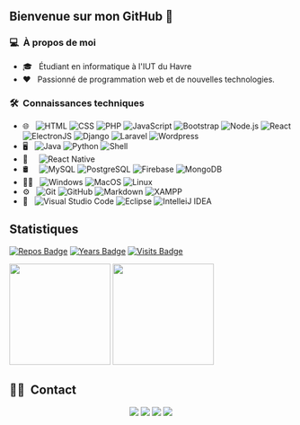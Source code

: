## Bienvenue sur mon GitHub 👋

### 💻 &nbsp;À propos de moi

- 🎓 &nbsp; Étudiant en informatique à l'IUT du Havre
- ❤️ &nbsp; Passionné de programmation web et de nouvelles technologies.

### 🛠 &nbsp;Connaissances techniques

- 🌐 &nbsp;
  ![HTML](https://img.shields.io/badge/-HTML-333333?style=flat-square&logo=HTML5)
  ![CSS](https://img.shields.io/badge/-CSS-333333?style=flat-square&logo=CSS3&logoColor=1572B6)
  ![PHP](https://img.shields.io/badge/-PHP-333333?style=flat-square&logo=php)
  ![JavaScript](https://img.shields.io/badge/-JavaScript-333333??style=flat-square&logo=javascript)
  ![Bootstrap](https://img.shields.io/badge/-Bootstrap-333333?style=flat-square&logo=bootstrap&logoColor=563D7C)
  ![Node.js](https://img.shields.io/badge/-Node.js-333333?style=flat-square&logo=node.js)
  ![React](https://img.shields.io/badge/-React-333333?style=flat-square&logo=react)
  ![ElectronJS](https://img.shields.io/badge/-ElectronJS-333333?style=flat-square&logo=electron)
  ![Django](https://img.shields.io/badge/-Django-333333?style=flat-square&logo=django)
  ![Laravel](https://img.shields.io/badge/-Laravel-333333?style=flat-square&logo=laravel)
  ![Wordpress](https://img.shields.io/badge/-Wordpress-333333?style=flat-square&logo=wordpress)
- 🖥️ &nbsp;
  ![Java](https://img.shields.io/badge/-Java-333333?style=flat-square&logo=java)
  ![Python](https://img.shields.io/badge/-Python-333333?style=flat-square&logo=python)
  ![Shell](https://img.shields.io/badge/-Shell-333333?style=flat-square&logo=gnu-bash)
- 📱 &nbsp;&nbsp;&nbsp;
  ![React Native](https://img.shields.io/badge/-React%20Native-333333?style=flat-square&logo=react)
- 🛢 &nbsp;&nbsp;&nbsp;
  ![MySQL](https://img.shields.io/badge/-MySQL-333333?style=flat-square&logo=mysql)
  ![PostgreSQL](https://img.shields.io/badge/-PostgreSQL-333333?style=flat-square&logo=postgresql)
  ![Firebase](https://img.shields.io/badge/-Firebase-333333?style=flat-square&logo=firebase)
  ![MongoDB](https://img.shields.io/badge/-MongoDB-333333?style=flat-square&logo=mongodb)
- 👨‍💻 &nbsp;
  ![Windows](https://img.shields.io/badge/-Windows-333333?style=flat-square&logo=windows)
  ![MacOS](https://img.shields.io/badge/-MacOS-333333?style=flat-square&logo=macos)
  ![Linux](https://img.shields.io/badge/-Linux-333333?style=flat-square&logo=linux)
- ⚙️ &nbsp;
  ![Git](https://img.shields.io/badge/-Git-333333?style=flat-square&logo=git)
  ![GitHub](https://img.shields.io/badge/-GitHub-333333?style=flat-square&logo=github)
  ![Markdown](https://img.shields.io/badge/-Markdown-333333?style=flat-square&logo=markdown)
  ![XAMPP](https://img.shields.io/badge/-Xampp-333333?style=flat-square&logo=xampp&logoColor=007ACC)
- 🔧 &nbsp;
  ![Visual Studio Code](https://img.shields.io/badge/-Visual%20Studio%20Code-333333?style=flat-square&logo=visual-studio-code&logoColor=007ACC)
  ![Eclipse](https://img.shields.io/badge/-Eclipse-333333?style=flat-square&logo=eclipse&logoColor=007ACC)
  ![IntelleiJ IDEA](https://img.shields.io/badge/-IntelliJ%20IDEA-333333?style=flat-square&logo=intellij-idea&logoColor=007ACC)

## Statistiques

[![Repos Badge](https://badges.pufler.dev/repos/quentinsvn)](https://badges.pufler.dev)
[![Years Badge](https://badges.pufler.dev/years/quentinsvn)](https://badges.pufler.dev)
[![Visits Badge](https://badges.pufler.dev/visits/quentinsvn/quentinsvn)](https://badges.pufler.dev)

<p>
  <img height="180em" src="https://github-readme-stats.vercel.app/api?username=quentinsvn&show_icons=true&theme=radical" />
  <img height="180em" src="https://github-readme-stats-eight-theta.vercel.app/api/top-langs/?username=quentinsvn&theme=radical&layout=compact&exclude_lang=java+r" />
</p>

##  🤝🏻 &nbsp;Contact

<p align="center">
<a href="https://quentinsavean.fr"><img src="https://img.shields.io/badge/-quentinsavean.fr-3423A6?style=flat-square&logo=Google-Chrome&logoColor=white"/></a>
<img src="https://img.shields.io/badge/-Quentin%230339-5865F2?style=flat-square&logo=discord&logoColor=white"/>
<a href="https://www.linkedin.com/in/quentin-savean"><img src="https://img.shields.io/badge/-Quentin%20Savéan-0077B5?style=flat-square&logo=Linkedin&logoColor=white"/></a>
<a href="mailto:quentin.savean@protonmail.com"><img src="https://img.shields.io/badge/-quentin.savean@protonmail.com-9497CE?style=flat-square&logo=protonmail&logoColor=white"/></a>
  
  
